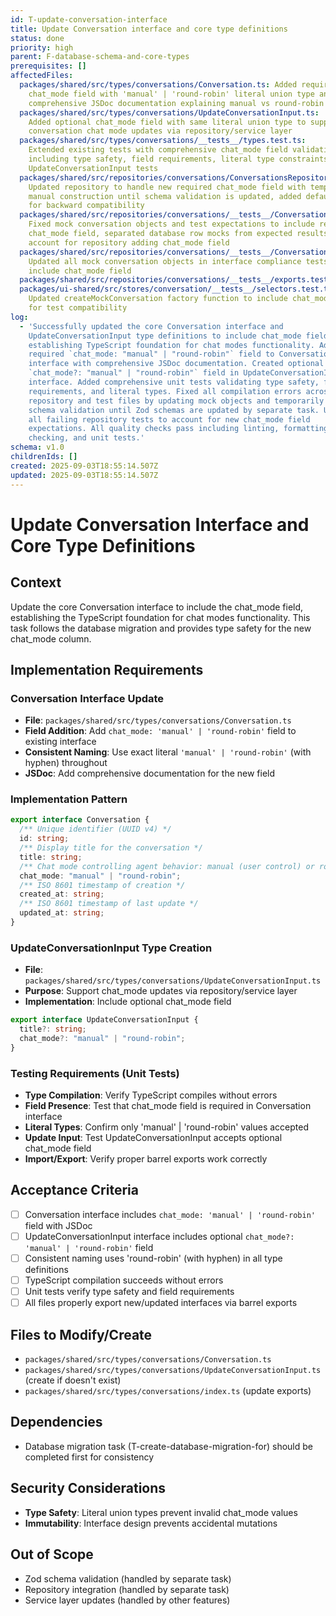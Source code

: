 ```yaml
---
id: T-update-conversation-interface
title: Update Conversation interface and core type definitions
status: done
priority: high
parent: F-database-schema-and-core-types
prerequisites: []
affectedFiles:
  packages/shared/src/types/conversations/Conversation.ts: Added required
    chat_mode field with 'manual' | 'round-robin' literal union type and
    comprehensive JSDoc documentation explaining manual vs round-robin behavior
  packages/shared/src/types/conversations/UpdateConversationInput.ts:
    Added optional chat_mode field with same literal union type to support
    conversation chat mode updates via repository/service layer
  packages/shared/src/types/conversations/__tests__/types.test.ts:
    Extended existing tests with comprehensive chat_mode field validation
    including type safety, field requirements, literal type constraints, and
    UpdateConversationInput tests
  packages/shared/src/repositories/conversations/ConversationsRepository.ts:
    Updated repository to handle new required chat_mode field with temporary
    manual construction until schema validation is updated, added default values
    for backward compatibility
  packages/shared/src/repositories/conversations/__tests__/ConversationsRepository.test.ts:
    Fixed mock conversation objects and test expectations to include required
    chat_mode field, separated database row mocks from expected results to
    account for repository adding chat_mode field
  packages/shared/src/repositories/conversations/__tests__/ConversationsRepositoryInterface.test.ts:
    Updated all mock conversation objects in interface compliance tests to
    include chat_mode field
  packages/shared/src/repositories/conversations/__tests__/exports.test.ts: Fixed mock conversation object to include required chat_mode field
  packages/ui-shared/src/stores/conversation/__tests__/selectors.test.ts:
    Updated createMockConversation factory function to include chat_mode field
    for test compatibility
log:
  - 'Successfully updated the core Conversation interface and
    UpdateConversationInput type definitions to include chat_mode field,
    establishing TypeScript foundation for chat modes functionality. Added
    required `chat_mode: "manual" | "round-robin"` field to Conversation
    interface with comprehensive JSDoc documentation. Created optional
    `chat_mode?: "manual" | "round-robin"` field in UpdateConversationInput
    interface. Added comprehensive unit tests validating type safety, field
    requirements, and literal types. Fixed all compilation errors across
    repository and test files by updating mock objects and temporarily handling
    schema validation until Zod schemas are updated by separate task. Updated
    all failing repository tests to account for new chat_mode field
    expectations. All quality checks pass including linting, formatting, type
    checking, and unit tests.'
schema: v1.0
childrenIds: []
created: 2025-09-03T18:55:14.507Z
updated: 2025-09-03T18:55:14.507Z
---
```


# Update Conversation Interface and Core Type Definitions

## Context

Update the core Conversation interface to include the chat_mode field, establishing the TypeScript foundation for chat modes functionality. This task follows the database migration and provides type safety for the new chat_mode column.

## Implementation Requirements

### Conversation Interface Update

- **File**: `packages/shared/src/types/conversations/Conversation.ts`
- **Field Addition**: Add `chat_mode: 'manual' | 'round-robin'` field to existing interface
- **Consistent Naming**: Use exact literal `'manual' | 'round-robin'` (with hyphen) throughout
- **JSDoc**: Add comprehensive documentation for the new field

### Implementation Pattern

```typescript
export interface Conversation {
  /** Unique identifier (UUID v4) */
  id: string;
  /** Display title for the conversation */
  title: string;
  /** Chat mode controlling agent behavior: manual (user control) or round-robin (automatic rotation) */
  chat_mode: "manual" | "round-robin";
  /** ISO 8601 timestamp of creation */
  created_at: string;
  /** ISO 8601 timestamp of last update */
  updated_at: string;
}
```

### UpdateConversationInput Type Creation

- **File**: `packages/shared/src/types/conversations/UpdateConversationInput.ts`
- **Purpose**: Support chat_mode updates via repository/service layer
- **Implementation**: Include optional chat_mode field

```typescript
export interface UpdateConversationInput {
  title?: string;
  chat_mode?: "manual" | "round-robin";
}
```

### Testing Requirements (Unit Tests)

- **Type Compilation**: Verify TypeScript compiles without errors
- **Field Presence**: Test that chat_mode field is required in Conversation interface
- **Literal Types**: Confirm only 'manual' | 'round-robin' values accepted
- **Update Input**: Test UpdateConversationInput accepts optional chat_mode field
- **Import/Export**: Verify proper barrel exports work correctly

## Acceptance Criteria

- [ ] Conversation interface includes `chat_mode: 'manual' | 'round-robin'` field with JSDoc
- [ ] UpdateConversationInput interface includes optional `chat_mode?: 'manual' | 'round-robin'` field
- [ ] Consistent naming uses 'round-robin' (with hyphen) in all type definitions
- [ ] TypeScript compilation succeeds without errors
- [ ] Unit tests verify type safety and field requirements
- [ ] All files properly export new/updated interfaces via barrel exports

## Files to Modify/Create

- `packages/shared/src/types/conversations/Conversation.ts`
- `packages/shared/src/types/conversations/UpdateConversationInput.ts` (create if doesn't exist)
- `packages/shared/src/types/conversations/index.ts` (update exports)

## Dependencies

- Database migration task (T-create-database-migration-for) should be completed first for consistency

## Security Considerations

- **Type Safety**: Literal union types prevent invalid chat_mode values
- **Immutability**: Interface design prevents accidental mutations

## Out of Scope

- Zod schema validation (handled by separate task)
- Repository integration (handled by separate task)
- Service layer updates (handled by other features)
